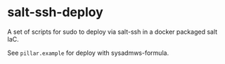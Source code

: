 # salt-ssh-deploy
A set of scripts for sudo to deploy via salt-ssh in a docker packaged salt IaC.

See `pillar.example` for deploy with sysadmws-formula.
